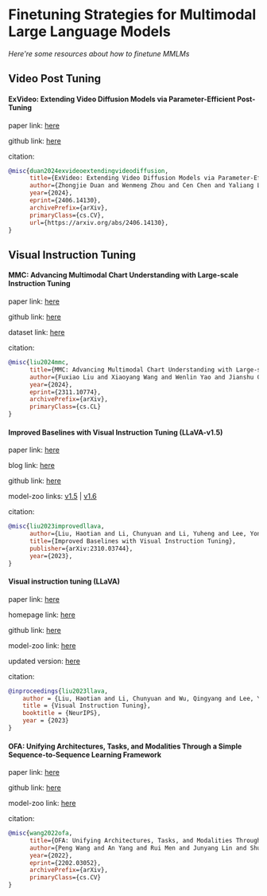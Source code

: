 # Finetuning Strategies for Multimodal Large Language Models
*Here're some resources about how to finetune MMLMs*

## Video Post Tuning

#### ExVideo: Extending Video Diffusion Models via Parameter-Efficient Post-Tuning

paper link: [here](https://arxiv.org/pdf/2406.14130v1)

github link: [here](https://github.com/modelscope/DiffSynth-Studio)

citation:

```bibtex
@misc{duan2024exvideoextendingvideodiffusion,
      title={ExVideo: Extending Video Diffusion Models via Parameter-Efficient Post-Tuning}, 
      author={Zhongjie Duan and Wenmeng Zhou and Cen Chen and Yaliang Li and Weining Qian},
      year={2024},
      eprint={2406.14130},
      archivePrefix={arXiv},
      primaryClass={cs.CV},
      url={https://arxiv.org/abs/2406.14130}, 
}
```


## Visual Instruction Tuning


#### MMC: Advancing Multimodal Chart Understanding with Large-scale Instruction Tuning

paper link: [here](https://arxiv.org/pdf/2311.10774)

github link: [here](https://github.com/FuxiaoLiu/MMC)

dataset link: [here](https://github.com/FuxiaoLiu/MMC?tab=readme-ov-file#mmc-instruction-dataset)


citation: 
```bibtex
@misc{liu2024mmc,
      title={MMC: Advancing Multimodal Chart Understanding with Large-scale Instruction Tuning}, 
      author={Fuxiao Liu and Xiaoyang Wang and Wenlin Yao and Jianshu Chen and Kaiqiang Song and Sangwoo Cho and Yaser Yacoob and Dong Yu},
      year={2024},
      eprint={2311.10774},
      archivePrefix={arXiv},
      primaryClass={cs.CL}
}
```


#### Improved Baselines with Visual Instruction Tuning (LLaVA-v1.5)

paper link: [here](https://arxiv.org/pdf/2310.03744.pdf)

blog link: [here](https://llava-vl.github.io/)

github link: [here](https://github.com/haotian-liu/LLaVA)

model-zoo links: [v1.5](https://github.com/haotian-liu/LLaVA/blob/main/docs/MODEL_ZOO.md#llava-v15) | [v1.6](https://github.com/haotian-liu/LLaVA/blob/main/docs/MODEL_ZOO.md#llava-v16)


citation: 
```bibtex
@misc{liu2023improvedllava,
      author={Liu, Haotian and Li, Chunyuan and Li, Yuheng and Lee, Yong Jae},
      title={Improved Baselines with Visual Instruction Tuning}, 
      publisher={arXiv:2310.03744},
      year={2023},
}
```

#### Visual instruction tuning (LLaVA)

paper link: [here](https://arxiv.org/pdf/2304.08485)

homepage link: [here](https://llava-vl.github.io/)

github link: [here](https://github.com/haotian-liu/LLaVA)

model-zoo link: [here](https://github.com/haotian-liu/LLaVA/blob/main/docs/MODEL_ZOO.md#llava-v1)

updated version: [here](https://arxiv.org/pdf/2310.03744.pdf)

citation: 
```bibtex
@inproceedings{liu2023llava,
    author = {Liu, Haotian and Li, Chunyuan and Wu, Qingyang and Lee, Yong Jae},
    title = {Visual Instruction Tuning},
    booktitle = {NeurIPS},
    year = {2023}
}
```


#### OFA: Unifying Architectures, Tasks, and Modalities Through a Simple Sequence-to-Sequence Learning Framework

paper link: [here](https://arxiv.org/pdf/2202.03052)

github link: [here](https://github.com/OFA-Sys/OFA)

model-zoo link: [here](https://github.com/OFA-Sys/OFA/blob/main/checkpoints.md)

citation:
```bibtex
@misc{wang2022ofa,
      title={OFA: Unifying Architectures, Tasks, and Modalities Through a Simple Sequence-to-Sequence Learning Framework}, 
      author={Peng Wang and An Yang and Rui Men and Junyang Lin and Shuai Bai and Zhikang Li and Jianxin Ma and Chang Zhou and Jingren Zhou and Hongxia Yang},
      year={2022},
      eprint={2202.03052},
      archivePrefix={arXiv},
      primaryClass={cs.CV}
}
```